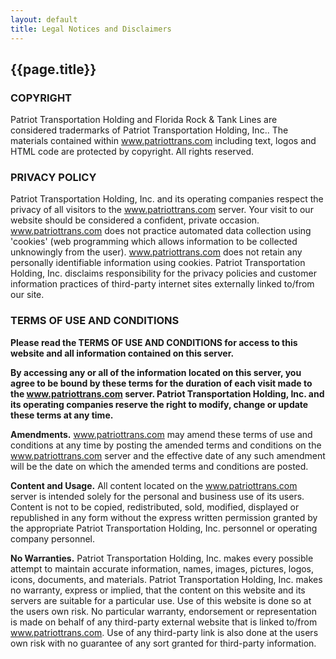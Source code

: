 ```yaml
---
layout: default
title: Legal Notices and Disclaimers
---
```


## {{page.title}}

### COPYRIGHT

Patriot Transportation Holding and Florida Rock & Tank Lines are considered tradermarks of Patriot Transportation Holding, Inc.. The materials contained within www.patriottrans.com including text, logos and HTML code are protected by copyright. All rights reserved. 

### PRIVACY POLICY

Patriot Transportation Holding, Inc. and its operating companies respect the privacy of all visitors to the www.patriottrans.com server. Your visit to our website should be considered a confident, private occasion. www.patriottrans.com does not practice automated data collection using 'cookies' (web programming which allows information to be collected unknowingly from the user). www.patriottrans.com does not retain any personally identifiable information using cookies. Patriot Transportation Holding, Inc. disclaims responsibility for the privacy policies and customer information practices of third-party internet sites externally linked to/from our site.

### TERMS OF USE AND CONDITIONS

**Please read the TERMS OF USE AND CONDITIONS for access to this website and all information contained on this server.**

**By accessing any or all of the information located on this server, you agree to be bound by these terms for the duration of each visit made to the www.patriottrans.com server. Patriot Transportation Holding, Inc. and its operating companies reserve the right to modify, change or update these terms at any time.**

**Amendments.** www.patriottrans.com may amend these terms of use and conditions at any time by posting the amended terms and conditions on the www.patriottrans.com server and the effective date of any such amendment will be the date on which the amended terms and conditions are posted.

**Content and Usage.** All content located on the www.patriottrans.com server is intended solely for the personal and business use of its users. Content is not to be copied, redistributed, sold, modified, displayed or republished in any form without the express written permission granted by the appropriate Patriot Transportation Holding, Inc. personnel or operating company personnel.

**No Warranties.** Patriot Transportation Holding, Inc. makes every possible attempt to maintain accurate information, names, images, pictures, logos, icons, documents, and materials. Patriot Transportation Holding, Inc. makes no warranty, express or implied, that the content on this website and its servers are suitable for a particular use. Use of this website is done so at the users own risk. No particular warranty, endorsement or representation is made on behalf of any third-party external website that is linked to/from www.patriottrans.com. Use of any third-party link is also done at the users own risk with no guarantee of any sort granted for third-party information.